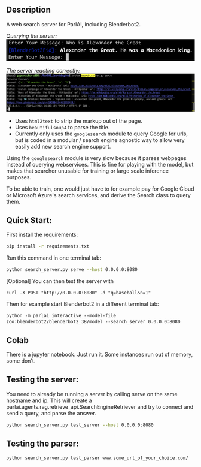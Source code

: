 ## Description
A web search server for ParlAI, including Blenderbot2.


*Querying the server:*
![Querying the server](imgs/blenderbot2_demo.png)

*The server reacting correctly:*
![The server reacting appropriately](imgs/server_demo.png)


- Uses `html2text` to strip the markup out of the page.
- Uses `beautifulsoup4` to parse the title.
- Currently only uses the `googlesearch` module to query Google for urls, but is coded
in a modular / search engine agnostic way to allow very easily add new search engine support.


Using the `googlesearch` module is very slow because it parses webpages instead of querying webservices. This is fine for playing with the model, but makes that searcher unusable for training or large scale inference purposes.


To be able to train, one would just have to for example pay for Google Cloud or Microsoft Azure's search services, and derive the Search class to query them.

## Quick Start:

First install the requirements:
```bash
pip install -r requirements.txt
```

Run this command in one terminal tab:
```bash
python search_server.py serve --host 0.0.0.0:8080
```

[Optional] You can then test the server with 
```
curl -X POST "http://0.0.0.0:8080" -d "q=baseball&n=1"
```

Then for example start Blenderbot2 in a different terminal tab:
```
python -m parlai interactive --model-file zoo:blenderbot2/blenderbot2_3B/model --search_server 0.0.0.0:8080
```

## Colab
There is a jupyter notebook. Just run it. Some instances run out of memory, some don't.

## Testing the server:
You need to already be running a server by calling serve on the same hostname and ip. 
This will create a parlai.agents.rag.retrieve_api.SearchEngineRetriever and try to connect 
and send a query, and parse the answer.

```bash
python search_server.py test_server --host 0.0.0.0:8080
```

## Testing the parser:

```bash
python search_server.py test_parser www.some_url_of_your_choice.com/
```
